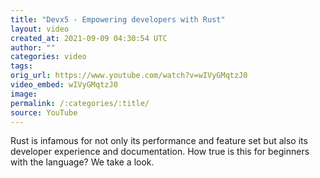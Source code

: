 ```yaml
---
title: "Devx5 - Empowering developers with Rust"
layout: video
created_at: 2021-09-09 04:30:54 UTC
author: ""
categories: video
tags: 
orig_url: https://www.youtube.com/watch?v=wIVyGMqtzJ0
video_embed: wIVyGMqtzJ0
image:
permalink: /:categories/:title/
source: YouTube
---
```

Rust is infamous for not only its performance and feature set but also its developer experience and documentation. How true is this for beginners with the language? We take a look.